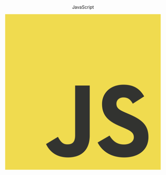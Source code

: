    <p align="center"> JavaScript </p>
   
   
   

  ![alt logo](https://raw.githubusercontent.com/voodootikigod/logo.js/master/js.png)
